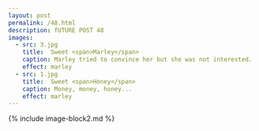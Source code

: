 ```yaml
---
layout: post
permalink: /48.html
description: fUTURE POST 48
images:
  - src: 3.jpg
    title:  Sweet <span>Marley</span>
    caption: Marley tried to convince her but she was not interested. 
    effect: marley
  - src: 1.jpg
    title:  Sweet <span>Honey</span>
    caption: Money, money, honey... 
    effect: marley 
---
```


{% include image-block2.md %}


